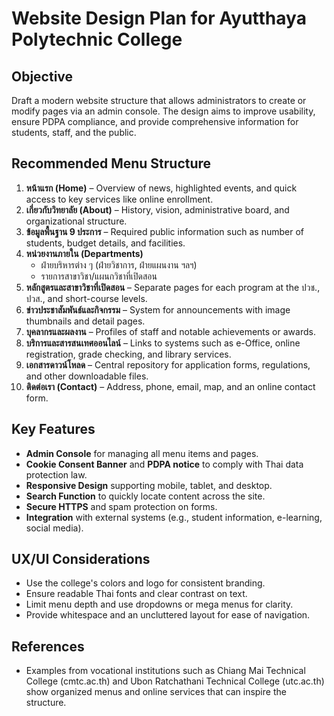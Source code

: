 # Website Design Plan for Ayutthaya Polytechnic College

## Objective
Draft a modern website structure that allows administrators to create or modify pages via an admin console. The design aims to improve usability, ensure PDPA compliance, and provide comprehensive information for students, staff, and the public.

## Recommended Menu Structure
1. **หน้าแรก (Home)** – Overview of news, highlighted events, and quick access to key services like online enrollment.
2. **เกี่ยวกับวิทยาลัย (About)** – History, vision, administrative board, and organizational structure.
3. **ข้อมูลพื้นฐาน 9 ประการ** – Required public information such as number of students, budget details, and facilities.
4. **หน่วยงานภายใน (Departments)**
   - ฝ่ายบริหารต่าง ๆ (ฝ่ายวิชาการ, ฝ่ายแผนงาน ฯลฯ)
   - รายการสาขาวิชา/แผนกวิชาที่เปิดสอน
5. **หลักสูตรและสาขาวิชาที่เปิดสอน** – Separate pages for each program at the ปวช., ปวส., and short-course levels.
6. **ข่าวประชาสัมพันธ์และกิจกรรม** – System for announcements with image thumbnails and detail pages.
7. **บุคลากรและผลงาน** – Profiles of staff and notable achievements or awards.
8. **บริการและสารสนเทศออนไลน์** – Links to systems such as e-Office, online registration, grade checking, and library services.
9. **เอกสารดาวน์โหลด** – Central repository for application forms, regulations, and other downloadable files.
10. **ติดต่อเรา (Contact)** – Address, phone, email, map, and an online contact form.

## Key Features
- **Admin Console** for managing all menu items and pages.
- **Cookie Consent Banner** and **PDPA notice** to comply with Thai data protection law.
- **Responsive Design** supporting mobile, tablet, and desktop.
- **Search Function** to quickly locate content across the site.
- **Secure HTTPS** and spam protection on forms.
- **Integration** with external systems (e.g., student information, e-learning, social media).

## UX/UI Considerations
- Use the college's colors and logo for consistent branding.
- Ensure readable Thai fonts and clear contrast on text.
- Limit menu depth and use dropdowns or mega menus for clarity.
- Provide whitespace and an uncluttered layout for ease of navigation.

## References
- Examples from vocational institutions such as Chiang Mai Technical College (cmtc.ac.th) and Ubon Ratchathani Technical College (utc.ac.th) show organized menus and online services that can inspire the structure.


